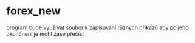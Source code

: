 # forex_new
program bude využívat soubor k zapisování různých příkazů aby po jeho ukončnení je mohl zase přečíst

